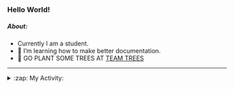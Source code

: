 ### Hello World!

##### About:
- Currently I am a student.
- 🌱 I’m learning how to make better documentation.
- 🌱 GO PLANT SOME TREES AT [TEAM TREES](https://teamtrees.org/)

---
<details>
  <summary>:zap: My Activity:</summary>
  
<!--START_SECTION:waka-->
![Code Time](http://img.shields.io/badge/Code%20Time-1%2C090%20hrs%2055%20mins-blue)

**I'm a Night 🦉** 

```text
🌞 Morning                1333 commits        ██░░░░░░░░░░░░░░░░░░░░░░░   09.31 % 
🌆 Daytime                4880 commits        █████████░░░░░░░░░░░░░░░░   34.08 % 
🌃 Evening                4176 commits        ███████░░░░░░░░░░░░░░░░░░   29.16 % 
🌙 Night                  3932 commits        ███████░░░░░░░░░░░░░░░░░░   27.46 % 
```
📅 **I'm Most Productive on Wednesday** 

```text
Monday                   2186 commits        ████░░░░░░░░░░░░░░░░░░░░░   15.26 % 
Tuesday                  1748 commits        ███░░░░░░░░░░░░░░░░░░░░░░   12.21 % 
Wednesday                3294 commits        ██████░░░░░░░░░░░░░░░░░░░   23.00 % 
Thursday                 1830 commits        ███░░░░░░░░░░░░░░░░░░░░░░   12.78 % 
Friday                   1420 commits        ██░░░░░░░░░░░░░░░░░░░░░░░   09.92 % 
Saturday                 1323 commits        ██░░░░░░░░░░░░░░░░░░░░░░░   09.24 % 
Sunday                   2520 commits        ████░░░░░░░░░░░░░░░░░░░░░   17.60 % 
```


📊 **This Week I Spent My Time On** 

```text
🔥 Editors: 
VS Code                  7 hrs 13 mins       █████████████████████████   100.00 % 

🐱‍💻 Projects: 
CSF22                    4 hrs 2 mins        ██████████████░░░░░░░░░░░   55.92 % 
quizeco                  1 hr 45 mins        ██████░░░░░░░░░░░░░░░░░░░   24.30 % 
technocean-frontend      1 hr 11 mins        ████░░░░░░░░░░░░░░░░░░░░░   16.46 % 
praise                   12 mins             █░░░░░░░░░░░░░░░░░░░░░░░░   03.00 % 
gdsc-next-weather-app    0 secs              ░░░░░░░░░░░░░░░░░░░░░░░░░   00.22 % 
```


 Last Updated on 07/04/2023 15:07:32 UTC
<!--END_SECTION:waka-->
</details>
